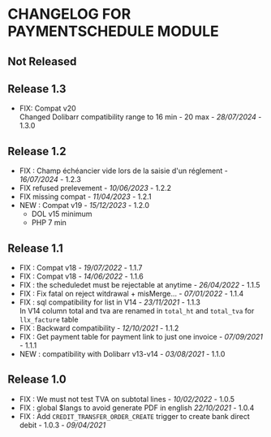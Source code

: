 # CHANGELOG FOR PAYMENTSCHEDULE MODULE

## Not Released



## Release 1.3

- FIX: Compat v20  
  Changed Dolibarr compatibility range to 16 min - 20 max - *28/07/2024* - 1.3.0

## Release 1.2
- FIX : Champ échéancier vide lors de la saisie d'un réglement - *16/07/2024* - 1.2.3
- FIX refused prelevement - *10/06/2023* - 1.2.2
- FIX missing compat - *11/04/2023* - 1.2.1
- NEW : Compat v19 - *15/12/2023* - 1.2.0
  - DOL v15 minimum 
  - PHP 7 min 

## Release 1.1

- FIX : Compat v18 - *19/07/2022* - 1.1.7
- FIX : Compat v18 - *14/06/2022* - 1.1.6
- FIX : the scheduledet must be rejectable at anytime - *26/04/2022* - 1.1.5
- FIX : Fix fatal on reject witdrawal + misMerge... - *07/01/2022* - 1.1.4
- FIX : sql compatibility for list in V14  - *23/11/2021* - 1.1.3  
  In V14 column total and tva are renamed in `total_ht` and `total_tva`
  for `llx_facture` table
- FIX : Backward compatibility  - *12/10/2021* - 1.1.2
- FIX : Get payment table for payment link to just one invoice - *07/09/2021* - 1.1.1
- NEW : compatibility with Dolibarr v13-v14 - *03/08/2021* - 1.1.0

## Release 1.0

- FIX : We must not test TVA on subtotal lines - *10/02/2022* - 1.0.5
- FIX : global $langs to avoid generate PDF in english *22/10/2021* - 1.0.4
- FIX : Add `CREDIT_TRANSFER_ORDER_CREATE` trigger to create bank direct debit - 1.0.3 - *09/04/2021* 
